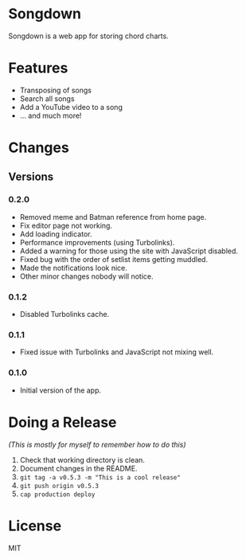 # Songdown

Songdown is a web app for storing chord charts.

# Features

  - Transposing of songs
  - Search all songs
  - Add a YouTube video to a song
  - … and much more!

# Changes

## Versions

### 0.2.0

- Removed meme and Batman reference from home page.
- Fix editor page not working.
- Add loading indicator.
- Performance improvements (using Turbolinks).
- Added a warning for those using the site with JavaScript disabled.
- Fixed bug with the order of setlist items getting muddled.
- Made the notifications look nice.
- Other minor changes nobody will notice.

### 0.1.2

- Disabled Turbolinks cache.

### 0.1.1

- Fixed issue with Turbolinks and JavaScript not mixing well.

### 0.1.0

- Initial version of the app.

# Doing a Release

*(This is mostly for myself to remember how to do this)*

1. Check that working directory is clean.
2. Document changes in the README.
3. `git tag -a v0.5.3 -m "This is a cool release"`
4. `git push origin v0.5.3`
5. `cap production deploy`

# License

MIT

